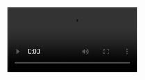 <video autoplay loop>
<source src="https://github.com/rbhog/rbhog/blob/master/readme-video.mp4" type="video/mp4" />
</video>
